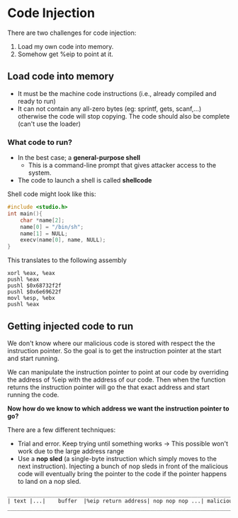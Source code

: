 # Code Injection

There are two challenges for code injection:

1. Load my own code into memory.
2. Somehow get %eip to point at it.

## Load code into memory

* It must be the machine code instructions (i.e., already compiled and ready to run)
* It can not contain any all-zero bytes (eg: sprintf, gets, scanf,...) otherwise the code will stop copying. The code should also be complete (can't use the loader)

### What code to run?

* In the best case; a __general-purpose shell__
  * This is a command-line prompt that gives attacker access to the system.
* The code to launch a shell is called __shellcode__

Shell code might look like this:

```C
#include <studio.h>
int main(){
    char *name[2];
    name[0] = "/bin/sh";
    name[1] = NULL;
    execv(name[0], name, NULL);
}
```

This translates to the following assembly

```assembly
xorl %eax, %eax
pushl %eax
pushl $0x68732f2f
pushl $0x6e69622f
movl %esp, %ebx
pushl %eax
```

## Getting injected code to run

We don't know where our malicious code is stored with respect the the instruction pointer.
So the goal is to get the instruction pointer at the start and start running.  

We can manipulate the instruction pointer to point at our code by overriding the address of %eip with the address of our code. Then when the function returns the instruction pointer will go the that exact address and start running the code.  

__Now how do we know to which address we want the instruction pointer to go?__

There are a few different techniques:

* Trial and error. Keep trying until something works -> This possible won't work due to the large address range
* Use a __nop sled__ (a single-byte instruction which simply moves to the next instruction). Injecting a bunch of nop sleds in front of the malicious code will eventually bring the pointer to the code if the pointer happens to land on a nop sled.

```txt
________________________________________________________________________________
| text |...|    buffer  |%eip return address| nop nop nop ...| malicious code   |
________________________________________________________________________________
```